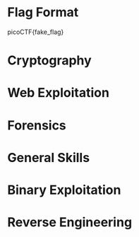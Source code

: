 
# Flag Format

picoCTF{fake_flag}

# Cryptography

# Web Exploitation

# Forensics

# General Skills

# Binary Exploitation

# Reverse Engineering
